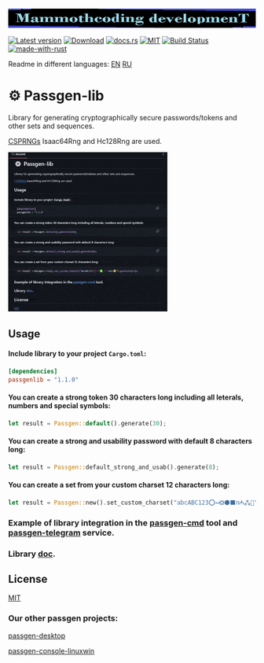 ![alt text](./McDev_thin_900x70.png "McDev_thin_900x70.png")

[![Latest version](https://img.shields.io/crates/v/passgen-lib.svg)](https://crates.io/crates/passgen-lib)
[![Download](https://img.shields.io/crates/d/passgen-lib.svg)](https://crates.io/crates/passgen-lib)
[![docs.rs](https://docs.rs/passgen-lib/badge.svg)](https://docs.rs/passgen-lib/)
[![MIT](https://img.shields.io/badge/license-MIT-blue.svg)](https://choosealicense.com/licenses/mit/)
[![Build Status](https://github.com/mammothcoding/passgen-lib/actions/workflows/rust.yml/badge.svg?event=push)](https://github.com/mammothcoding/passgen-lib/actions/workflows/rust.yml)
[![made-with-rust](https://img.shields.io/badge/Made%20with-Rust-1f425f.svg)](https://www.rust-lang.org/)

Readme in different languages:
[EN](https://github.com/mammothcoding/passgen-lib/blob/master/README.md)
[RU](https://github.com/mammothcoding/passgen-lib/blob/master/README.ru.md)

# ⚙ Passgen-lib

Library for generating cryptographically secure passwords/tokens and other sets and sequences.

[CSPRNGs](https://rust-random.github.io/book/guide-rngs.html#cryptographically-secure-pseudo-random-number-generators-csprngs) Isaac64Rng and Hc128Rng are used.

![alt text](./passgen-lib_demo.gif "passgen-lib_demo.gif")

## Usage

#### Include library to your project `Cargo.toml`:
```toml
[dependencies]
passgenlib = "1.1.0"
```

#### You can create a strong token 30 characters long including all leterals, numbers and special symbols:
```rust
let result = Passgen::default().generate(30);
```

#### You can create a strong and usability password with default 8 characters long:
```rust
let result = Passgen::default_strong_and_usab().generate(8);
```

#### You can create a set from your custom charset 12 characters long:
```rust
let result = Passgen::new().set_custom_charset("abcABC123⭕➖❎⚫⬛п₼⁂🙂").generate(12);
```

### Example of library integration in the [passgen-cmd](https://github.com/mammothcoding/passgen-cmd) tool and [passgen-telegram](https://github.com/mammothcoding/passgen-telegram) service.

### Library [doc](https://docs.rs/passgen-lib/).

## License

[MIT](https://choosealicense.com/licenses/mit/)

### Our other passgen projects:
[passgen-desktop](https://github.com/mammothcoding/passgen-desktop)

[passgen-console-linuxwin](https://github.com/mammothcoding/passgen-console-linuxwin)
